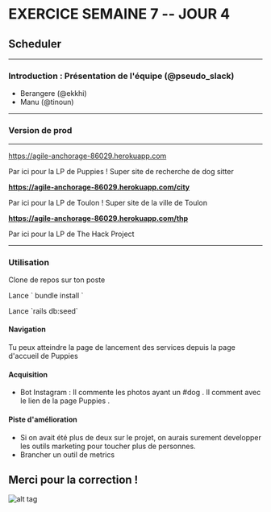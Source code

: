 # EXERCICE SEMAINE 7 -- JOUR 4
## Scheduler

-------------

### Introduction : Présentation de l'équipe (@pseudo_slack)
- Berangere (@ekkhi)
- Manu (@tinoun)

------------

### Version de prod

****
<https://agile-anchorage-86029.herokuapp.com>
<p>Par ici pour la LP de Puppies ! Super site de recherche de dog sitter</p>

**https://agile-anchorage-86029.herokuapp.com/city**
<p>Par ici pour la LP de Toulon ! Super site de la ville de Toulon</p>

**https://agile-anchorage-86029.herokuapp.com/thp**
<p>Par ici pour la LP de The Hack Project</p>


------------

### Utilisation 

<p>Clone de repos sur ton poste</p>

<p>Lance ` bundle install `</p>

<p>Lance `rails db:seed` </p>

#### Navigation
<p>
	Tu peux atteindre la page de lancement des services depuis la page d'accueil de Puppies
</p>

#### Acquisition

- Bot Instagram : Il commente les photos ayant un #dog . Il comment avec le lien de la page Puppies .
    
#### Piste d'amélioration

    
   - Si on avait été plus de deux sur le projet, on aurais surement developper les outils marketing pour toucher plus de personnes.
   - Brancher un outil de metrics



## Merci pour la correction ! 


![alt tag](https://user-images.githubusercontent.com/37908682/38898586-acc9ed70-4295-11e8-9433-fa83027043be.png)
